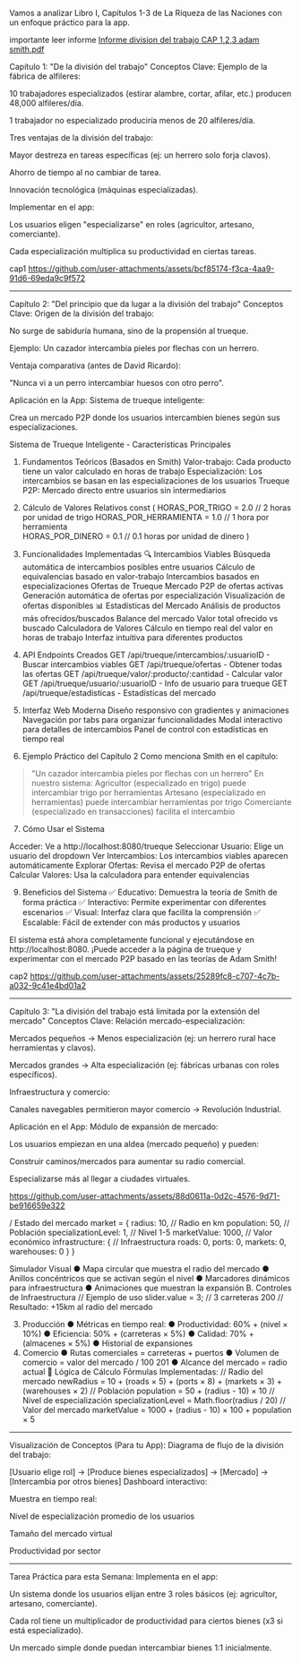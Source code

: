 Vamos a analizar Libro I, Capítulos 1-3 de La Riqueza de las Naciones con un enfoque práctico para la app. 

importante leer informe [Informe division del trabajo CAP 1,2,3 adam smith.pdf](https://github.com/user-attachments/files/20970466/Informe.division.del.trabajo.CAP.1.2.3.adam.smith.pdf)


Capítulo 1: "De la división del trabajo"
Conceptos Clave:
Ejemplo de la fábrica de alfileres:

10 trabajadores especializados (estirar alambre, cortar, afilar, etc.) producen 48,000 alfileres/día.

1 trabajador no especializado produciría menos de 20 alfileres/día.

Tres ventajas de la división del trabajo:

Mayor destreza en tareas específicas (ej: un herrero solo forja clavos).

Ahorro de tiempo al no cambiar de tarea.

Innovación tecnológica (máquinas especializadas).

Implementar en el app:

Los usuarios eligen "especializarse" en roles (agricultor, artesano, comerciante).

Cada especialización multiplica su productividad en ciertas tareas.


cap1
https://github.com/user-attachments/assets/bcf85174-f3ca-4aa9-91d6-69eda9c9f572



-----------------------------------------------------------------------------------------------------------------------------
Capítulo 2: "Del principio que da lugar a la división del trabajo"
Conceptos Clave:
Origen de la división del trabajo:

No surge de sabiduría humana, sino de la propensión al trueque.

Ejemplo: Un cazador intercambia pieles por flechas con un herrero.

Ventaja comparativa (antes de David Ricardo):

"Nunca vi a un perro intercambiar huesos con otro perro".

Aplicación en la  App:
Sistema de trueque inteligente:

Crea un mercado P2P donde los usuarios intercambien bienes según sus especializaciones.

Sistema de Trueque Inteligente - Características Principales
1. Fundamentos Teóricos (Basados en Smith)
Valor-trabajo: Cada producto tiene un valor calculado en horas de trabajo
Especialización: Los intercambios se basan en las especializaciones de los usuarios
Trueque P2P: Mercado directo entre usuarios sin intermediarios

2. Cálculo de Valores Relativos
const (
    HORAS_POR_TRIGO        = 2.0  // 2 horas por unidad de trigo
    HORAS_POR_HERRAMIENTA  = 1.0  // 1 hora por herramienta  
    HORAS_POR_DINERO       = 0.1  // 0.1 horas por unidad de dinero
)
3. Funcionalidades Implementadas
🔍 Intercambios Viables
Búsqueda automática de intercambios posibles entre usuarios
Cálculo de equivalencias basado en valor-trabajo
Intercambios basados en especializaciones
Ofertas de Trueque
Mercado P2P de ofertas activas
Generación automática de ofertas por especialización
Visualización de ofertas disponibles
📊 Estadísticas del Mercado
Análisis de productos más ofrecidos/buscados
Balance del mercado
Valor total ofrecido vs buscado
 Calculadora de Valores
Cálculo en tiempo real del valor en horas de trabajo
Interfaz intuitiva para diferentes productos

4. API Endpoints Creados
GET /api/trueque/intercambios/:usuarioID - Buscar intercambios viables
GET /api/trueque/ofertas - Obtener todas las ofertas
GET /api/trueque/valor/:producto/:cantidad - Calcular valor
GET /api/trueque/usuario/:usuarioID - Info de usuario para trueque
GET /api/trueque/estadisticas - Estadísticas del mercado

5. Interfaz Web Moderna
Diseño responsivo con gradientes y animaciones
Navegación por tabs para organizar funcionalidades
Modal interactivo para detalles de intercambios
Panel de control con estadísticas en tiempo real

7. Ejemplo Práctico del Capítulo 2
Como menciona Smith en el capítulo:
> "Un cazador intercambia pieles por flechas con un herrero"
En nuestro sistema:
Agricultor (especializado en trigo) puede intercambiar trigo por herramientas
Artesano (especializado en herramientas) puede intercambiar herramientas por trigo
Comerciante (especializado en transacciones) facilita el intercambio

7. Cómo Usar el Sistema
   
Acceder: Ve a http://localhost:8080/trueque
Seleccionar Usuario: Elige un usuario del dropdown
Ver Intercambios: Los intercambios viables aparecen automáticamente
Explorar Ofertas: Revisa el mercado P2P de ofertas
Calcular Valores: Usa la calculadora para entender equivalencias

9. Beneficios del Sistema
✅ Educativo: Demuestra la teoría de Smith de forma práctica
✅ Interactivo: Permite experimentar con diferentes escenarios
✅ Visual: Interfaz clara que facilita la comprensión
✅ Escalable: Fácil de extender con más productos y usuarios

El sistema está ahora completamente funcional y ejecutándose en http://localhost:8080. ¡Puede acceder a la página de trueque y experimentar con el mercado P2P basado en las teorías de Adam Smith!


cap2
https://github.com/user-attachments/assets/25289fc8-c707-4c7b-a032-9c41e4bd01a2



-----------------------------------------------------------------------------------------------------------------------------
Capítulo 3: "La división del trabajo está limitada por la extensión del mercado"
Conceptos Clave:
Relación mercado-especialización:

Mercados pequeños → Menos especialización (ej: un herrero rural hace herramientas y clavos).

Mercados grandes → Alta especialización (ej: fábricas urbanas con roles específicos).

Infraestructura y comercio:

Canales navegables permitieron mayor comercio → Revolución Industrial.

Aplicación en el App:
Módulo de expansión de mercado:

Los usuarios empiezan en una aldea (mercado pequeño) y pueden:

Construir caminos/mercados para aumentar su radio comercial.

Especializarse más al llegar a ciudades virtuales.




https://github.com/user-attachments/assets/88d0611a-0d2c-4576-9d71-be916659e322


/ Estado del mercado
market = {
 radius: 10, // Radio en km
 population: 50, // Población
 specializationLevel: 1, // Nivel 1-5
 marketValue: 1000, // Valor económico
 infrastructure: { // Infraestructura
 roads: 0,
 ports: 0,
 markets: 0,
 warehouses: 0
 }
}

Simulador Visual
● Mapa circular que muestra el radio del mercado
● Anillos concéntricos que se activan según el nivel
● Marcadores dinámicos para infraestructura
● Animaciones que muestran la expansión
B. Controles de Infraestructura
// Ejemplo de uso
slider.value = 3; // 3 carreteras
200
// Resultado: +15km al radio del mercado

3. Producción
● Métricas en tiempo real:
● Productividad: 60% + (nivel × 10%)
● Eficiencia: 50% + (carreteras × 5%)
● Calidad: 70% + (almacenes × 5%)
● Historial de expansiones
4. Comercio
● Rutas comerciales = carreteras + puertos
● Volumen de comercio = valor del mercado / 100
201
● Alcance del mercado = radio actual
🔧 Lógica de Cálculo
Fórmulas Implementadas:
// Radio del mercado
newRadius = 10 + (roads × 5) + (ports × 8) + (markets × 3) + (warehouses × 2)
// Población
population = 50 + (radius - 10) × 10
// Nivel de especialización
specializationLevel = Math.floor(radius / 20)
// Valor del mercado
marketValue = 1000 + (radius - 10) × 100 + population × 5

--------------------------------------------------------------------------------------------------------------------------------

Visualización de Conceptos (Para tu App):
Diagrama de flujo de la división del trabajo:

[Usuario elige rol] → [Produce bienes especializados] → [Mercado] → [Intercambia por otros bienes]
Dashboard interactivo:

Muestra en tiempo real:

Nivel de especialización promedio de los usuarios

Tamaño del mercado virtual

Productividad por sector

-------------------------------------------------------------------------------------------------------------------------------
Tarea Práctica para esta Semana:
Implementa en el app:

Un sistema donde los usuarios elijan entre 3 roles básicos (ej: agricultor, artesano, comerciante).

Cada rol tiene un multiplicador de productividad para ciertos bienes (x3 si está especializado).

Un mercado simple donde puedan intercambiar bienes 1:1 inicialmente.
